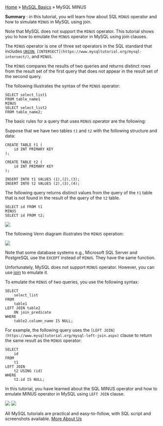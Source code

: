 

[Home](https://www.mysqltutorial.org/) » [MySQL
Basics](https://www.mysqltutorial.org/mysql-basics/) » MySQL MINUS



 **Summary** : in this tutorial, you will learn how about SQL `MINUS` operator
and how to simulate `MINUS` in MySQL using join.



Note that MySQL does not support the `MINUS` operator. This tutorial shows you
to how to emulate the `MINUS` operator in MySQL using join clauses.



The `MINUS` operator is one of three set operators in the SQL standard that
includes [`UNION`](https://www.mysqltutorial.org/sql-union-mysql.aspx),
`[INTERSECT](https://www.mysqltutorial.org/mysql-intersect/)`, and `MINUS`.



The `MINUS` compares the results of two queries and returns distinct rows from
the result set of the first query that does not appear in the result set of
the second query.



The following illustrates the syntax of the `MINUS` operator:


    
    
    SELECT select_list1 
    FROM table_name1
    MINUS 
    SELECT select_list2 
    FROM table_name2;
    



The basic rules for a query that uses `MINUS` operator are the following:



Suppose that we have two tables `t1` and `t2` with the following structure and
data:


    
    
    CREATE TABLE t1 (
        id INT PRIMARY KEY
    );
    
    CREATE TABLE t2 (
        id INT PRIMARY KEY
    );
    
    INSERT INTO t1 VALUES (1),(2),(3);
    INSERT INTO t2 VALUES (2),(3),(4);
    



The following query returns distinct values from the query of the `t1` table
that is not found in the result of the query of the `t2` table.


    
    
    SELECT id FROM t1
    MINUS
    SELECT id FROM t2; 
    

![](https://www.mysqltutorial.org/wp-content/uploads/2017/07/MySQL-MINUS-Example.png)


The following Venn diagram illustrates the `MINUS` operation:

![](https://www.mysqltutorial.org/wp-content/uploads/2017/07/MySQL-MINUS.png)


Note that some database systems e.g., Microsoft SQL Server and PostgreSQL use
the `EXCEPT` instead of `MINUS`. They have the same function.



Unfortunately, MySQL does not support `MINUS` operator. However, you can use
[join](https://www.mysqltutorial.org/mysql-join/) to emulate it.



To emulate the `MINUS` of two queries, you use the following syntax:


    
    
    SELECT 
        select_list
    FROM 
        table1
    LEFT JOIN table2 
        ON join_predicate
    WHERE 
        table2.column_name IS NULL; 
    



For example, the following query uses the `[LEFT
JOIN](https://www.mysqltutorial.org/mysql-left-join.aspx)` clause to return
the same result as the `MINUS` operator:


    
    
    SELECT 
        id
    FROM
        t1
    LEFT JOIN
        t2 USING (id)
    WHERE
        t2.id IS NULL;
    



In this tutorial, you have learned about the SQL MINUS operator and how to
emulate MINUS operator in MySQL using `LEFT JOIN` clause.

![](https://www.mysqltutorial.org/wp-content/themes/evolution/img/left.svg)
![](https://www.mysqltutorial.org/wp-content/themes/evolution/img/right.svg)


All MySQL tutorials are practical and easy-to-follow, with SQL script and
screenshots available. [More About Us](/about-us/)


